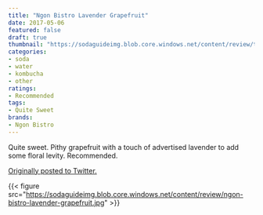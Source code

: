 ```yaml
---
title: "Ngon Bistro Lavender Grapefruit"
date: 2017-05-06
featured: false
draft: true
thumbnail: "https://sodaguideimg.blob.core.windows.net/content/review/thumbs/ngon-bistro-lavender-grapefruit.jpg"
categories:
- soda
- water
- kombucha
- other
ratings:
- Recommended
tags:
- Quite Sweet
brands:
- Ngon Bistro
---
```


Quite sweet. Pithy grapefruit with a touch of  advertised lavender to add some floral levity. Recommended.

[Originally posted to Twitter.](https://twitter.com/Cavorter/status/861056076946575360)

{{< figure src="https://sodaguideimg.blob.core.windows.net/content/review/ngon-bistro-lavender-grapefruit.jpg" >}}

